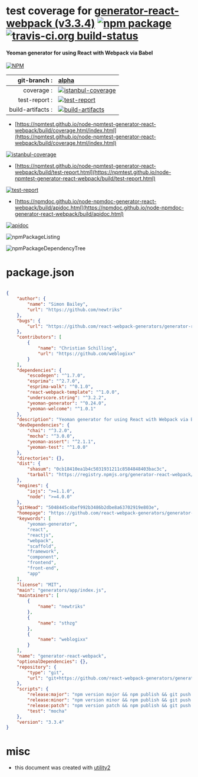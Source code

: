 # test coverage for  [generator-react-webpack (v3.3.4)](https://github.com/react-webpack-generators/generator-react-webpack#readme)  [![npm package](https://img.shields.io/npm/v/npmtest-generator-react-webpack.svg?style=flat-square)](https://www.npmjs.org/package/npmtest-generator-react-webpack) [![travis-ci.org build-status](https://api.travis-ci.org/npmtest/node-npmtest-generator-react-webpack.svg)](https://travis-ci.org/npmtest/node-npmtest-generator-react-webpack)
#### Yeoman generator for using React with Webpack via Babel

[![NPM](https://nodei.co/npm/generator-react-webpack.png?downloads=true&downloadRank=true&stars=true)](https://www.npmjs.com/package/generator-react-webpack)

| git-branch : | [alpha](https://github.com/npmtest/node-npmtest-generator-react-webpack/tree/alpha)|
|--:|:--|
| coverage : | [![istanbul-coverage](https://npmtest.github.io/node-npmtest-generator-react-webpack/build/coverage.badge.svg)](https://npmtest.github.io/node-npmtest-generator-react-webpack/build/coverage.html/index.html)|
| test-report : | [![test-report](https://npmtest.github.io/node-npmtest-generator-react-webpack/build/test-report.badge.svg)](https://npmtest.github.io/node-npmtest-generator-react-webpack/build/test-report.html)|
| build-artifacts : | [![build-artifacts](https://npmtest.github.io/node-npmtest-generator-react-webpack/glyphicons_144_folder_open.png)](https://github.com/npmtest/node-npmtest-generator-react-webpack/tree/gh-pages/build)|

- [https://npmtest.github.io/node-npmtest-generator-react-webpack/build/coverage.html/index.html](https://npmtest.github.io/node-npmtest-generator-react-webpack/build/coverage.html/index.html)

[![istanbul-coverage](https://npmtest.github.io/node-npmtest-generator-react-webpack/build/screenCapture.buildCi.browser.%252Ftmp%252Fbuild%252Fcoverage.lib.html.png)](https://npmtest.github.io/node-npmtest-generator-react-webpack/build/coverage.html/index.html)

- [https://npmtest.github.io/node-npmtest-generator-react-webpack/build/test-report.html](https://npmtest.github.io/node-npmtest-generator-react-webpack/build/test-report.html)

[![test-report](https://npmtest.github.io/node-npmtest-generator-react-webpack/build/screenCapture.buildCi.browser.%252Ftmp%252Fbuild%252Ftest-report.html.png)](https://npmtest.github.io/node-npmtest-generator-react-webpack/build/test-report.html)

- [https://npmdoc.github.io/node-npmdoc-generator-react-webpack/build/apidoc.html](https://npmdoc.github.io/node-npmdoc-generator-react-webpack/build/apidoc.html)

[![apidoc](https://npmdoc.github.io/node-npmdoc-generator-react-webpack/build/screenCapture.buildCi.browser.%252Ftmp%252Fbuild%252Fapidoc.html.png)](https://npmdoc.github.io/node-npmdoc-generator-react-webpack/build/apidoc.html)

![npmPackageListing](https://npmtest.github.io/node-npmtest-generator-react-webpack/build/screenCapture.npmPackageListing.svg)

![npmPackageDependencyTree](https://npmtest.github.io/node-npmtest-generator-react-webpack/build/screenCapture.npmPackageDependencyTree.svg)



# package.json

```json

{
    "author": {
        "name": "Simon Bailey",
        "url": "https://github.com/newtriks"
    },
    "bugs": {
        "url": "https://github.com/react-webpack-generators/generator-react-webpack/issues"
    },
    "contributors": [
        {
            "name": "Christian Schilling",
            "url": "https://github.com/weblogixx"
        }
    ],
    "dependencies": {
        "escodegen": "^1.7.0",
        "esprima": "^2.7.0",
        "esprima-walk": "^0.1.0",
        "react-webpack-template": "^1.0.0",
        "underscore.string": "^3.2.2",
        "yeoman-generator": "^0.24.0",
        "yeoman-welcome": "^1.0.1"
    },
    "description": "Yeoman generator for using React with Webpack via Babel",
    "devDependencies": {
        "chai": "^3.2.0",
        "mocha": "^3.0.0",
        "yeoman-assert": "^2.1.1",
        "yeoman-test": "^1.0.0"
    },
    "directories": {},
    "dist": {
        "shasum": "0cb18410ea1b4c5031931211c8584848403bac3c",
        "tarball": "https://registry.npmjs.org/generator-react-webpack/-/generator-react-webpack-3.3.4.tgz"
    },
    "engines": {
        "iojs": ">=1.1.0",
        "node": ">=4.0.0"
    },
    "gitHead": "5048445c4bef992b3486b2dbe8a63702919e803e",
    "homepage": "https://github.com/react-webpack-generators/generator-react-webpack#readme",
    "keywords": [
        "yeoman-generator",
        "react",
        "reactjs",
        "webpack",
        "scaffold",
        "framework",
        "component",
        "frontend",
        "front-end",
        "app"
    ],
    "license": "MIT",
    "main": "generators/app/index.js",
    "maintainers": [
        {
            "name": "newtriks"
        },
        {
            "name": "sthzg"
        },
        {
            "name": "weblogixx"
        }
    ],
    "name": "generator-react-webpack",
    "optionalDependencies": {},
    "repository": {
        "type": "git",
        "url": "git+https://github.com/react-webpack-generators/generator-react-webpack.git"
    },
    "scripts": {
        "release:major": "npm version major && npm publish && git push --follow-tags",
        "release:minor": "npm version minor && npm publish && git push --follow-tags",
        "release:patch": "npm version patch && npm publish && git push --follow-tags",
        "test": "mocha"
    },
    "version": "3.3.4"
}
```



# misc
- this document was created with [utility2](https://github.com/kaizhu256/node-utility2)
